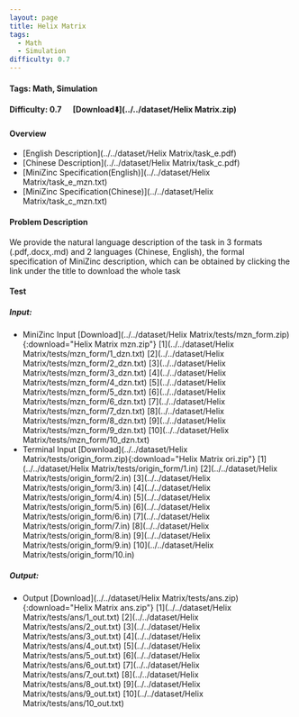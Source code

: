 ```yaml
---
layout: page
title: Helix Matrix
tags:
  - Math
  - Simulation
difficulty: 0.7
---
```


#### Tags: Math, Simulation
#### Difficulty: 0.7 &nbsp;&nbsp;&nbsp;&nbsp; [Download⬇️](../../dataset/Helix Matrix.zip)
#### Overview
- [English Description](../../dataset/Helix Matrix/task_e.pdf)
- [Chinese Description](../../dataset/Helix Matrix/task_c.pdf)
- [MiniZinc Specification(English)](../../dataset/Helix Matrix/task_e_mzn.txt)
- [MiniZinc Specification(Chinese)](../../dataset/Helix Matrix/task_c_mzn.txt)

#### Problem Description
We provide the natural language description of the task in 3 formats (.pdf,.docx,.md) and 2 languages (Chinese, English), the formal specification of MiniZinc description, which can be obtained by clicking the link under the title to download the whole task
#### Test
##### Input:
- MiniZinc Input [Download](../../dataset/Helix Matrix/tests/mzn_form.zip){:download="Helix Matrix mzn.zip"} [1](../../dataset/Helix Matrix/tests/mzn_form/1_dzn.txt) [2](../../dataset/Helix Matrix/tests/mzn_form/2_dzn.txt) [3](../../dataset/Helix Matrix/tests/mzn_form/3_dzn.txt) [4](../../dataset/Helix Matrix/tests/mzn_form/4_dzn.txt) [5](../../dataset/Helix Matrix/tests/mzn_form/5_dzn.txt) [6](../../dataset/Helix Matrix/tests/mzn_form/6_dzn.txt) [7](../../dataset/Helix Matrix/tests/mzn_form/7_dzn.txt) [8](../../dataset/Helix Matrix/tests/mzn_form/8_dzn.txt) [9](../../dataset/Helix Matrix/tests/mzn_form/9_dzn.txt) [10](../../dataset/Helix Matrix/tests/mzn_form/10_dzn.txt) 
- Terminal Input [Download](../../dataset/Helix Matrix/tests/origin_form.zip){:download="Helix Matrix ori.zip"} [1](../../dataset/Helix Matrix/tests/origin_form/1.in) [2](../../dataset/Helix Matrix/tests/origin_form/2.in) [3](../../dataset/Helix Matrix/tests/origin_form/3.in) [4](../../dataset/Helix Matrix/tests/origin_form/4.in) [5](../../dataset/Helix Matrix/tests/origin_form/5.in) [6](../../dataset/Helix Matrix/tests/origin_form/6.in) [7](../../dataset/Helix Matrix/tests/origin_form/7.in) [8](../../dataset/Helix Matrix/tests/origin_form/8.in) [9](../../dataset/Helix Matrix/tests/origin_form/9.in) [10](../../dataset/Helix Matrix/tests/origin_form/10.in) 

##### Output:
- Output [Download](../../dataset/Helix Matrix/tests/ans.zip){:download="Helix Matrix ans.zip"} [1](../../dataset/Helix Matrix/tests/ans/1_out.txt) [2](../../dataset/Helix Matrix/tests/ans/2_out.txt) [3](../../dataset/Helix Matrix/tests/ans/3_out.txt) [4](../../dataset/Helix Matrix/tests/ans/4_out.txt) [5](../../dataset/Helix Matrix/tests/ans/5_out.txt) [6](../../dataset/Helix Matrix/tests/ans/6_out.txt) [7](../../dataset/Helix Matrix/tests/ans/7_out.txt) [8](../../dataset/Helix Matrix/tests/ans/8_out.txt) [9](../../dataset/Helix Matrix/tests/ans/9_out.txt) [10](../../dataset/Helix Matrix/tests/ans/10_out.txt) 

